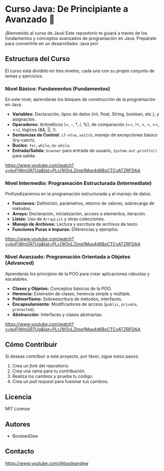 # Curso Java: De Principiante a Avanzado 🚀

¡Bienvenido al curso de Java!  Este repositorio te guiará a través de los fundamentos y conceptos avanzados de programación en Java.  Prepárate para convertirte en un desarrollador Java pro!

## Estructura del Curso

El curso está dividido en tres niveles, cada uno con su propio conjunto de temas y ejercicios:

### Nivel Básico: Fundamentos (Fundamentos)

En este nivel, aprenderás los bloques de construcción de la programación en Java.

* **Variables:**  Declaración, tipos de datos (int, float, String, boolean, etc.), y asignación.
* **Operadores:** Aritméticos (+, -, \*, /, %), de comparación (==, !=, >, <, >=, <=), lógicos (&&, ||, !).
* **Sentencias de Control:** `if-else`, `switch`, manejo de excepciones básico (try-catch).
* **Bucles:** `for`, `while`, `do-while`.
* **Entrada/Salida:**  `Scanner` para entrada de usuario, `System.out.println()` para salida.

https://www.youtube.com/watch?v=bvFjWmGR7Ug&list=PLrJ1K5nLZIme1Mse4d6BxCTCyATZRFDAA


### Nivel Intermedio: Programación Estructurada (Intermediate)

Profundizaremos en la programación estructurada y el manejo de datos.

* **Funciones:** Definición, parámetros, retorno de valores, sobrecarga de métodos.
* **Arrays:** Declaración, inicialización, acceso a elementos, iteración.
* **Listas:** Uso de `ArrayList` y otras colecciones.
* **Manejo de Archivos:** Lectura y escritura de archivos de texto.
* **Funciones Puras e Impuras:**  Diferencias y ejemplos.

https://www.youtube.com/watch?v=bvFjWmGR7Ug&list=PLrJ1K5nLZIme1Mse4d6BxCTCyATZRFDAA


### Nivel Avanzado: Programación Orientada a Objetos (Advanced)

Aprenderás los principios de la POO para crear aplicaciones robustas y escalables.

* **Clases y Objetos:**  Conceptos básicos de la POO.
* **Herencia:**  Extensión de clases, herencia simple y múltiple.
* **Polimorfismo:**  Sobreescritura de métodos, interfaces.
* **Encapsulamiento:**  Modificadores de acceso (`public`, `private`, `protected`).
* **Abstracción:**  Interfaces y clases abstractas.

https://www.youtube.com/watch?v=bvFjWmGR7Ug&list=PLrJ1K5nLZIme1Mse4d6BxCTCyATZRFDAA


## Cómo Contribuir

Si deseas contribuir a este proyecto, por favor, sigue estos pasos:

1. Crea un *fork* del repositorio.
2. Crea una rama para tu contribución.
3. Realiza los cambios y prueba tu código.
4. Crea un *pull request* para fusionar tus cambios.


## Licencia

MIT License


## Autores

* BooleanDew


## Contacto

https://www.youtube.com/@booleandew
